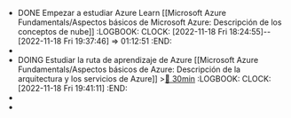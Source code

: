 - DONE Empezar a estudiar Azure Learn [[Microsoft Azure Fundamentals/Aspectos básicos de Microsoft Azure: Descripción de los conceptos de nube]]
  :LOGBOOK:
  CLOCK: [2022-11-18 Fri 18:24:55]--[2022-11-18 Fri 19:37:46] =>  01:12:51
  :END:
-
- DOING Estudiar la ruta de aprendizaje de Azure [[Microsoft Azure Fundamentals/Aspectos básicos de Azure: Descripción de la arquitectura y los servicios de Azure]] >[🍅 30min](#agenda-pomo://?t=f-1668796880308-1800)
  :LOGBOOK:
  CLOCK: [2022-11-18 Fri 19:41:11]
  :END:
-
-